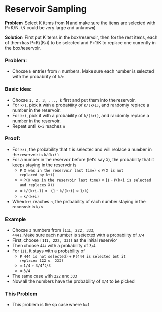 # Reservoir Sampling

**Problem**:
	Select K items from N and make sure the items are selected with P=K/N. (N could be very large and unknown)

**Solution**:
	First put K items in the box/reservoir, then for the rest items, each of them has P=K/(K+i) to be selected and P=1/K to replace one currently in the box/reservoir.

### Problem:
  - Choose <code>k</code> entries from <code>n</code> numbers. Make sure each number is selected with the probability of <code>k/n</code>

### Basic idea:
  - Choose <code>1, 2, 3, ..., k</code> first and put them into the reservoir.
  - For <code>k+1</code>, pick it with a probability of <code>k/(k+1)</code>, and randomly replace a number in the reservoir.
  - For <code>k+i</code>, pick it with a probability of <code>k/(k+i)</code>, and randomly replace a number in the reservoir.
  - Repeat until <code>k+i</code> reaches <code>n</code>

### Proof:
  - For <code>k+i</code>, the probability that it is selected and will replace a number in the reservoir is <code>k/(k+i)</code>
  - For a number in the reservoir before (let's say <code>X</code>), the probability that it keeps staying in the reservoir is
    - <code>P(X was in the reservoir last time)</code> × <code>P(X is not replaced by k+i)</code>
    - = <code>P(X was in the reservoir last time)</code> × (<code>1</code> - <code>P(k+i is selected and replaces X)</code>)
    - = <code>k/(k+i-1)</code> × （<code>1</code> - <code>k/(k+i)</code> × <code>1/k</code>）
    - = <code>k/(k+i)</code>
  - When <code>k+i</code> reaches <code>n</code>, the probability of each number staying in the reservoir is <code>k/n</code>

### Example
  - Choose <code>3</code> numbers from <code>[111, 222, 333, 444]</code>. Make sure each number is selected with a probability of <code>3/4</code>
  - First, choose <code>[111, 222, 333]</code> as the initial reservior
  - Then choose <code>444</code> with a probability of <code>3/4</code>
  - For <code>111</code>, it stays with a probability of
    - <code>P(444 is not selected)</code> + <code>P(444 is selected but it replaces 222 or 333)</code>
    - = <code>1/4</code> + <code>3/4</code>*<code>2/3</code>
    - = <code>3/4</code>
  - The same case with <code>222</code> and <code>333</code>
  - Now all the numbers have the probability of <code>3/4</code> to be picked

### This Problem <Linked List Random Node>
  - This problem is the sp case where <code>k=1</code>




